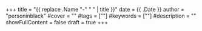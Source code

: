 +++
title = "{{ replace .Name "-" " " | title }}"
date = {{ .Date }}
author = "personinblack"
#cover = ""
#tags = [""]
#keywords = [""]
#description = ""
showFullContent = false
draft = true
+++
